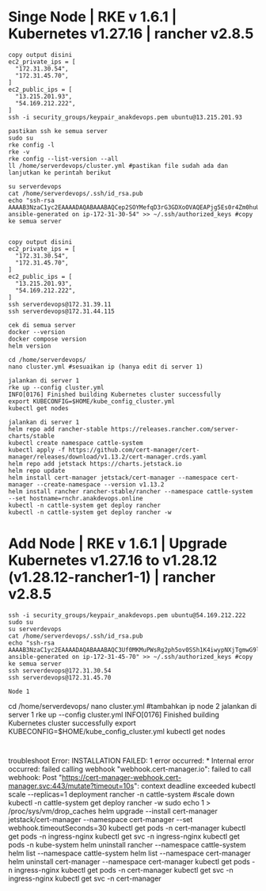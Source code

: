# Singe Node | RKE v 1.6.1 | Kubernetes v1.27.16 | rancher v2.8.5

```
copy output disini
ec2_private_ips = [
  "172.31.30.54",
  "172.31.45.70",
]
ec2_public_ips = [
  "13.215.201.93",
  "54.169.212.222",
]
ssh -i security_groups/keypair_anakdevops.pem ubuntu@13.215.201.93
```


```
pastikan ssh ke semua server
sudo su
rke config -l
rke -v
rke config --list-version --all
ll /home/serverdevops/cluster.yml #pastikan file sudah ada dan lanjutkan ke perintah berikut
```

```
su serverdevops
cat /home/serverdevops/.ssh/id_rsa.pub
echo "ssh-rsa AAAAB3NzaC1yc2EAAAADAQABAAABAQCep2SOYMefqD3rG3GDXoOVAQEAPjg5Es0r4Zm0huU3LqQBDDZA34Q8jcK5XGlvk5o/8wLUMc9TT+jYqj7hI9S0bZd3xKRFdeTpFPkQTIKzjaZSWaSJxbLTXLcK4efJhGiOHt0N0FWRP/O87NROUweCXGb7MDla9nG16kRctyYHKrvQZUhH2DayJSe+WXx8NBhXWyr1RoDIqhZ1yZlc2x5Yw1vX+WPGnXWJP593JrvyPCfudkEyZPx/JOpU8sEvfVl9GuMqtkW+JSkddfs1Od46jVQWU8SkzUrKBi/j8pHDjzNZZL3kqCzAGJWTOfZf+qUF8njFu1XFypAFMHg1Yq9T ansible-generated on ip-172-31-30-54" >> ~/.ssh/authorized_keys #copy ke semua server


copy output disini
ec2_private_ips = [
  "172.31.30.54",
  "172.31.45.70",
]
ec2_public_ips = [
  "13.215.201.93",
  "54.169.212.222",
]
ssh serverdevops@172.31.39.11
ssh serverdevops@172.31.44.115
```


```
cek di semua server
docker --version
docker compose version
helm version
```

```
cd /home/serverdevops/
nano cluster.yml #sesuaikan ip (hanya edit di server 1)
```


```
jalankan di server 1
rke up --config cluster.yml
INFO[0176] Finished building Kubernetes cluster successfully
export KUBECONFIG=$HOME/kube_config_cluster.yml
kubectl get nodes
```


```
jalankan di server 1
helm repo add rancher-stable https://releases.rancher.com/server-charts/stable
kubectl create namespace cattle-system
kubectl apply -f https://github.com/cert-manager/cert-manager/releases/download/v1.13.2/cert-manager.crds.yaml
helm repo add jetstack https://charts.jetstack.io
helm repo update
helm install cert-manager jetstack/cert-manager --namespace cert-manager --create-namespace --version v1.13.2
helm install rancher rancher-stable/rancher --namespace cattle-system --set hostname=rnchr.anakdevops.online
kubectl -n cattle-system get deploy rancher
kubectl -n cattle-system get deploy rancher -w
```

# Add Node | RKE v 1.6.1 | Upgrade Kubernetes v1.27.16 to v1.28.12 (v1.28.12-rancher1-1) | rancher v2.8.5


```
ssh -i security_groups/keypair_anakdevops.pem ubuntu@54.169.212.222
sudo su
su serverdevops
cat /home/serverdevops/.ssh/id_rsa.pub
echo "ssh-rsa AAAAB3NzaC1yc2EAAAADAQABAAABAQC3Uf0MKMuPWsRg2ph5ov0SSh1K4iwypNXjTgmwG9l4t2g6rMMBjzLNZAODsohOZDhw+DiwFnr/gN+DDpS7llilMPMRaJ1u9BjcVjURJuZy9f+cmPqPH3rCRi8cRja58JMJZe8551FPyRTNeOcYpauERhRCmxjM+4X6TLDjC1qdHRGvWcoiD/VY9zILy3p55qShRCH9dDINaCRxrbwB6MgudxsoWCmuTOef65loDoTWWiB+SjLiLadnBwApk10icxz9p/JbCZ5ifFlqZtM20feYcEG6dj4bRaIfsqcYIezcDbbdFJ3JGKCa0k/ji5aROfuX9E+kP0VovJt5s+T4fEJL ansible-generated on ip-172-31-45-70" >> ~/.ssh/authorized_keys #copy ke semua server
ssh serverdevops@172.31.30.54
ssh serverdevops@172.31.45.70
```

```
Node 1
```
cd /home/serverdevops/
nano cluster.yml #tambahkan ip node 2
jalankan di server 1
rke up --config cluster.yml
INFO[0176] Finished building Kubernetes cluster successfully
export KUBECONFIG=$HOME/kube_config_cluster.yml
kubectl get nodes
```


```
troubleshoot
Error: INSTALLATION FAILED: 1 error occurred:
        * Internal error occurred: failed calling webhook "webhook.cert-manager.io": failed to call webhook: Post "https://cert-manager-webhook.cert-manager.svc:443/mutate?timeout=10s": context deadline exceeded
kubectl scale --replicas=1 deployment rancher -n cattle-system #scale down
kubectl -n cattle-system get deploy rancher -w
sudo echo 1 > /proc/sys/vm/drop_caches
helm upgrade --install cert-manager jetstack/cert-manager --namespace cert-manager --set webhook.timeoutSeconds=30
kubectl get pods -n cert-manager
kubectl get pods -n ingress-nginx
kubectl get svc -n ingress-nginx
kubectl get pods -n kube-system
helm uninstall rancher --namespace cattle-system
helm list --namespace cattle-system
helm list --namespace cert-manager
helm uninstall cert-manager --namespace cert-manager
kubectl get pods -n ingress-nginx
kubectl get pods -n cert-manager
kubectl get svc -n ingress-nginx
kubectl get svc -n cert-manager
```

